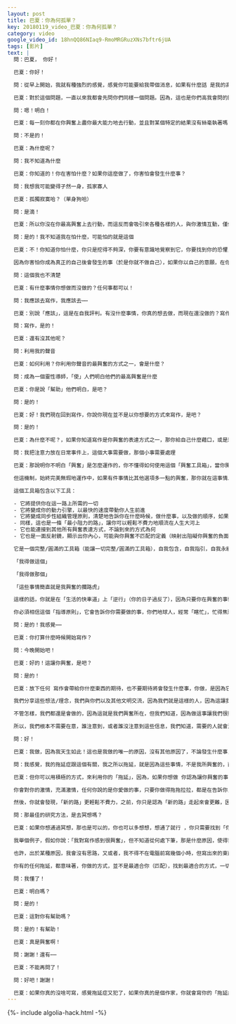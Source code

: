 ```yaml
---
layout: post
title: 巴夏：你為何孤單？
key: 20180119_video_巴夏：你為何孤單？
category: video
google_video_id: 18hnQQ86NIaq9-RmoMRGRuzXNs7bftr6jUA
tags: [影片]
text: |
  問：巴夏， 你好！

  巴夏：你好！

  問：從早上開始，我就有種強烈的感覺，感覺你可能要給我帶個消息，如果有什麼話 是我的高我想跟我說的，你能否⋯⋯

  巴夏：對於這個問題，一直以來我都會先問你們同樣一個問題。因為，這也是你們高我會問的問題，你也知道，興奮這種感覺，其實就是你的身體 在翻譯高我發來的消息，說：「先做這個」、「現在就做這個」，這你明白的，是吧？

  問：嗯！明白！

  巴夏：每一刻你都在你興奮上盡你最大能力地去行動，並且對某個特定的結果沒有絲毫執著嗎？

  問：不是的！

  巴夏：為什麼呢？

  問：我不知道為什麼

  巴夏：你知道的！你在害怕什麼？如果你這麼做了，你害怕會發生什麼事？

  問：我想我可能變得孑然一身，孤家寡人

  巴夏：孤獨寂寞哈？（單身狗哈）

  問：是滴！

  巴夏：所以你沒在你最高興奮上去行動，而這反而會吸引來各種各樣的人，與你激情互動，僅僅因為你覺得你會變得孤獨寂寞

  問：是的！我不知道我在怕什麼，可能怕的就是這個

  巴夏：不！你知道你怕什麼，你只是挖得不夠深，你要有意識地覺察到它，你要找到你的恐懼，你就不能恐懼。，否則你就在阻攔你自己，你就是在阻礙你自己，你就是在孤立你自己，這就是為什麼你會體驗到孤獨寂寞。

  因為你害怕你成為真正的自己後會發生的事（於是你就不做自己），如果你以自己的意願，在你的興奮上去行動，那你想像中可能發生的最可怕的事，會是什麼？

  問：這個我也不清楚

  巴夏：有什麼事情你想做而沒做的？任何事都可以！

  問：我應該去寫作，我應該去⋯⋯

  巴夏：別說「應該」，這是在自我評判。有沒什麼事情，你真的想去做，而現在還沒做的？寫作，對你來說是興奮的？

  問：寫作，是的！

  巴夏：還有沒其他呢？

  問：利用我的聲音

  巴夏：如何利用？你利用你聲音的最興奮的方式之一，會是什麼？

  問：成為一個靈性導師，「使」人們明白他們的最高興奮是什麼

  巴夏：你是說「幫助」他們明白，是吧？

  問：是的！

  巴夏：好！我們現在回到寫作，你說你現在並不是以你想要的方式來寫作，是吧？

  問：是的！

  巴夏：為什麼不呢？，如果你知道寫作是你興奮的表達方式之一，那你給自己什麼藉口，或是理由，使得你不去做你興奮的事，變得符合你的邏輯？為什麼寫作沒法讓你足夠興奮，使得你不那麼想做呢？

  問：我把注意力放在日常事件上，這個大事需要做，那個小事需要處理

  巴夏：那說明你不明白「興奮」是怎麼運作的，你不懂得如何使用這個「興奮工具箱」，當你開始依據「興奮公式」去行動——請先明白，我說的只是對興奮的運作機制的描述，它完美地運作著，每時每刻不停地運作著，只是你用這個機制，創造出你不想要的東西，而不是用它來創造你想要的東西。

  但這機制，始終完美無瑕地運作中，如果有件事情比其他選項多一點的興奮，那你就在這事情上，盡你最大能力地去行動，直到你無法再前進一步，並且做的過程中，沒有某個特定結果有絲毫執著，這樣你就激活了這個「興奮工具箱」。

  這個工具箱包含以下工具：

  - 它將提供你在這一路上所需的一切
  - 它將變成你的動力引擎，以最快的速度帶動你人生前進
  - 它將變成同步性組織管理原則，清楚地告訴你在什麼時候，做什麼事，以及做的順序，如果在某一天，有某件事你實在沒時間做，那說明在那天，這件事根本不需要做
  - 同樣，這也是一條「最小阻力的路」，讓你可以輕鬆不費力地順流在人生大河上
  - 它也能連接到其他所有興奮表達方式，不論到來的方式為何
  - 它也是一面反射鏡，顯示出你內心，可能與你興奮不匹配的定義（映射出阻礙你興奮的負面信念），這樣你就可以檢視它，覺察到它，釋放它，並將它的能量融入到你的興奮中。這樣，你就可以繼續不斷地擴展，與你相關的一切事物，一個都不會落下

  它是一個完整/圓滿的工具箱（能讓一切完整/圓滿的工具箱），自我包含，自我指引，自我永續，自我吸引，能帶給你一切所需。所以當你說：

  「我得做這個」

  「我得做那個」

  「這些事情簡直就是我興奮的攔路虎」

  這樣的話，你就是在「生活的快車道」上「逆行」（你的日子過反了），因為只要你在興奮的事情上行動，那你真正需要做的所有事情，都會被做完。因為「時機」會落在要做的每件事情上，而如果某件事沒做，那很有可能是，那一天，這件事不需要做完，或者永遠都不需要做。

  你必須相信這個「指導原則」，它會告訴你你需要做的事，你們地球人，經常「瞎忙」，忙得焦頭爛額，忙著做那些可能不需要做的事情。但你的效率可以高得多得多，你的生活可以更精簡，你只需要讓同步性原則來指引你，做與真我匹配的需要做的事，保持與真我同頻在需要做的時候做，保持與真我同頻和所需要的人一起做，保持與真我同頻在需要做的地方做。就這些，沒其他的了。這對你有幫助嗎？

  問：是的！我感覺⋯⋯

  巴夏：你打算什麼時候開始寫作？

  問：今晚開始吧！

  巴夏：好的！這讓你興奮，是吧？

  問：是的！

  巴夏：放下任何 寫作會帶給你什麼東西的期待，也不要期待將會發生什麼事，你做，是因為它讓你興奮，是為了「做」本身 而做，僅此而已！

  我們分享這些想法/理念，我們與你們以及其他文明交流，因為我們就是這樣的人，因為這讓我們興奮。如果你們對我們分享的內容毫不在意，我們，不在乎！

  不管怎樣，我們都還是會做的，因為這就是我們興奮所在，但我們知道，因為做這事讓我們很興奮，也因為我們就是這樣的人，那肯定有人 會吸收了這些信息，並轉化成自己的知識，再積極地應用到自己的生活中，加速他們的成長，我們知道 肯定會是這樣的。

  所以，我們根本不需要在意，誰注意到，或者誰沒注意到這些信息，我們知道，需要的人就會注意到，並且將其應用到生活中，我們也知道，那些不需要的人，根本不會注意到這些信息，因此，他們也不是我們的觀眾，既然如此，何必在意呢？

  問：好！

  巴夏：我做，因為我天生如此！這也是我做的唯一的原因，沒有其他原因了，不論發生什麼事，就讓它發生吧，我們也相信，不論發生什麼事情，都是在完美的安排下，需要發生的，因為我們知道，世界（事件）就是這樣運轉的，就這麼簡單

  問：我感覺，我的拖延症跟這個有關，我之所以拖延，就是因為這些事情，不是我所興奮的，而且我也沒做我所興奮的事，我的高我在向我展示：「你之所以沒做這事，因為你對它不興奮」

  巴夏：但你可以用積極的方式，來利用你的「拖延」，因為，如果你想做 你認為讓你興奮的事，但你拖延了，那就是你的第一個線索，說明你做這事的方式，跟你真實身份不符（不匹配），因為如果方式對了，你早就做了，你早「上馬」了（跳），你就已經在做了。

  你會對你的激情，充滿激情，任何你說的是你愛做的事，只要你做得拖拖拉拉，都是在告訴你，你做這事的方式，不是最適合你的，找到最適合你的方式，研究出最好的方法，你就會興奮起來。

  然後，你就會發現，「新的路」更輕鬆不費力，之前，你只是認為「新的路」走起來會更難，因為你現在走的「老路」，不屬於你。

  問：那最佳的研究方法，是去冥想嗎？

  巴夏：如果你想通過冥想，那也是可以的，你也可以多想想，想通了就行 ，你只需要找到「你和要做的事情的關係」，弄明白自己對這關係的看法（定義），可以的話，通過想像力，或者與高我溝通，創造一個對這關係的新的、更有效的看法（定義）。

  我舉個例子，假如你說：「我對寫作感到很興奮」，但不知道從何處下筆，那是什麼原因，使得我限制自己去做我興奮的事？好吧，讓我看看

  也許，出於某種原因，我會沒有思路，又或者，我不得不在電腦前寫幾個小時，但寫出來的東西不能用，也許，這不是你的寫作方式，也許，你帶上紙和筆，到公園去轉轉，然後，寫作思路就很自然的湧出來。

  你有的任何拖延，都意味著，你做的方式，並不是最適合你（匹配），找到最適合的方式，一切就地開始流動了。

  問：我懂了！

  巴夏：明白嗎？

  問：是的！

  巴夏：這對你有幫助嗎？

  問：是的！有幫助！

  巴夏：真是興奮啊！

  問：謝謝！還有⋯⋯

  巴夏：不能再問了！

  問：好吧！謝謝！

  巴夏：如果你真的沒啥可寫，感覺拖延症又犯了，如果你真的是個作家，你就會寫你的「拖延症」，然後你就不再拖延。如果你真是個作家，那麼事情就會這麼簡單，如果你真的知道自己是個作家，那你做每件事的方式，即使是上街採購，你都會像個真正的作家那樣。
---
```


{%- include algolia-hack.html -%}
